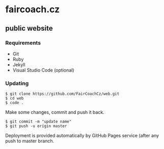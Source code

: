 # faircoach.cz
## public website

### Requirements

* Git
* Ruby
* Jekyll
* Visual Studio Code (optional)

### Updating

    $ git clone https://github.com/FairCoachCz/web.git
    $ cd web
    $ code .

Make some changes, commit and push it back.

    $ git commit -m "update name"
    $ git push -u origin master
    
Deployment is provided automatically by GitHub Pages service (after any push to master branch.